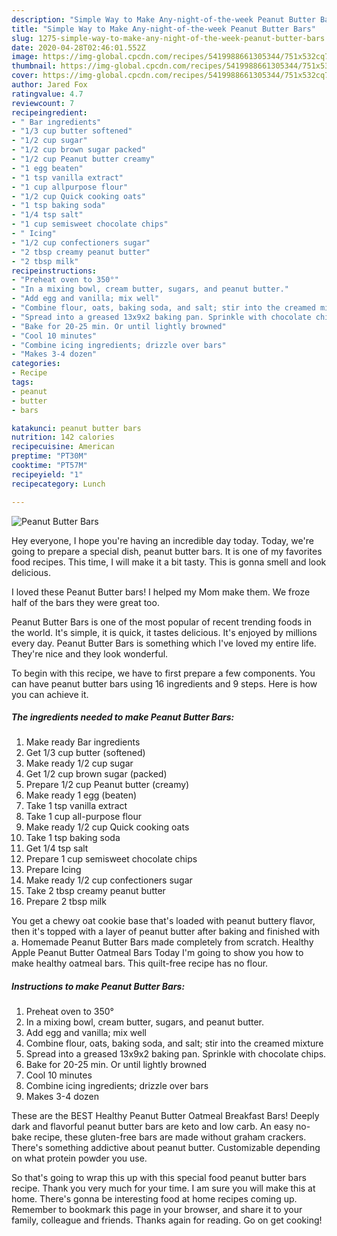 ```yaml
---
description: "Simple Way to Make Any-night-of-the-week Peanut Butter Bars"
title: "Simple Way to Make Any-night-of-the-week Peanut Butter Bars"
slug: 1275-simple-way-to-make-any-night-of-the-week-peanut-butter-bars
date: 2020-04-28T02:46:01.552Z
image: https://img-global.cpcdn.com/recipes/5419988661305344/751x532cq70/peanut-butter-bars-recipe-main-photo.jpg
thumbnail: https://img-global.cpcdn.com/recipes/5419988661305344/751x532cq70/peanut-butter-bars-recipe-main-photo.jpg
cover: https://img-global.cpcdn.com/recipes/5419988661305344/751x532cq70/peanut-butter-bars-recipe-main-photo.jpg
author: Jared Fox
ratingvalue: 4.7
reviewcount: 7
recipeingredient:
- " Bar ingredients"
- "1/3 cup butter softened"
- "1/2 cup sugar"
- "1/2 cup brown sugar packed"
- "1/2 cup Peanut butter creamy"
- "1 egg beaten"
- "1 tsp vanilla extract"
- "1 cup allpurpose flour"
- "1/2 cup Quick cooking oats"
- "1 tsp baking soda"
- "1/4 tsp salt"
- "1 cup semisweet chocolate chips"
- " Icing"
- "1/2 cup confectioners sugar"
- "2 tbsp creamy peanut butter"
- "2 tbsp milk"
recipeinstructions:
- "Preheat oven to 350°"
- "In a mixing bowl, cream butter, sugars, and peanut butter."
- "Add egg and vanilla; mix well"
- "Combine flour, oats, baking soda, and salt; stir into the creamed mixture"
- "Spread into a greased 13x9x2 baking pan. Sprinkle with chocolate chips."
- "Bake for 20-25 min. Or until lightly browned"
- "Cool 10 minutes"
- "Combine icing ingredients; drizzle over bars"
- "Makes 3-4 dozen"
categories:
- Recipe
tags:
- peanut
- butter
- bars

katakunci: peanut butter bars 
nutrition: 142 calories
recipecuisine: American
preptime: "PT30M"
cooktime: "PT57M"
recipeyield: "1"
recipecategory: Lunch

---
```



![Peanut Butter Bars](https://img-global.cpcdn.com/recipes/5419988661305344/751x532cq70/peanut-butter-bars-recipe-main-photo.jpg)

Hey everyone, I hope you're having an incredible day today. Today, we're going to prepare a special dish, peanut butter bars. It is one of my favorites food recipes. This time, I will make it a bit tasty. This is gonna smell and look delicious.

I loved these Peanut Butter bars! I helped my Mom make them. We froze half of the bars they were great too.

Peanut Butter Bars is one of the most popular of recent trending foods in the world. It's simple, it is quick, it tastes delicious. It's enjoyed by millions every day. Peanut Butter Bars is something which I've loved my entire life. They're nice and they look wonderful.


To begin with this recipe, we have to first prepare a few components. You can have peanut butter bars using 16 ingredients and 9 steps. Here is how you can achieve it.

<!--inarticleads1-->

##### The ingredients needed to make Peanut Butter Bars:

1. Make ready  Bar ingredients
1. Get 1/3 cup butter (softened)
1. Make ready 1/2 cup sugar
1. Get 1/2 cup brown sugar (packed)
1. Prepare 1/2 cup Peanut butter (creamy)
1. Make ready 1 egg (beaten)
1. Take 1 tsp vanilla extract
1. Take 1 cup all-purpose flour
1. Make ready 1/2 cup Quick cooking oats
1. Take 1 tsp baking soda
1. Get 1/4 tsp salt
1. Prepare 1 cup semisweet chocolate chips
1. Prepare  Icing
1. Make ready 1/2 cup confectioners sugar
1. Take 2 tbsp creamy peanut butter
1. Prepare 2 tbsp milk


You get a chewy oat cookie base that&#39;s loaded with peanut buttery flavor, then it&#39;s topped with a layer of peanut butter after baking and finished with a. Homemade Peanut Butter Bars made completely from scratch. Healthy Apple Peanut Butter Oatmeal Bars Today I&#39;m going to show you how to make healthy oatmeal bars. This quilt-free recipe has no flour. 

<!--inarticleads2-->

##### Instructions to make Peanut Butter Bars:

1. Preheat oven to 350°
1. In a mixing bowl, cream butter, sugars, and peanut butter.
1. Add egg and vanilla; mix well
1. Combine flour, oats, baking soda, and salt; stir into the creamed mixture
1. Spread into a greased 13x9x2 baking pan. Sprinkle with chocolate chips.
1. Bake for 20-25 min. Or until lightly browned
1. Cool 10 minutes
1. Combine icing ingredients; drizzle over bars
1. Makes 3-4 dozen


These are the BEST Healthy Peanut Butter Oatmeal Breakfast Bars! Deeply dark and flavorful peanut butter bars are keto and low carb. An easy no-bake recipe, these gluten-free bars are made without graham crackers. There&#39;s something addictive about peanut butter. Customizable depending on what protein powder you use. 

So that's going to wrap this up with this special food peanut butter bars recipe. Thank you very much for your time. I am sure you will make this at home. There's gonna be interesting food at home recipes coming up. Remember to bookmark this page in your browser, and share it to your family, colleague and friends. Thanks again for reading. Go on get cooking!
